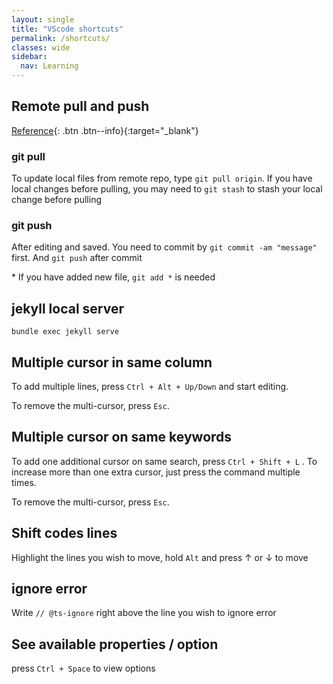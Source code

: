 ```yaml
---
layout: single
title: "VScode shortcuts"
permalink: /shortcuts/
classes: wide
sidebar:
  nav: Learning
---
```


## Remote pull and push

[Reference](https://www.freecodecamp.org/news/create-and-sync-git-and-github-repositories/#scenario-2-remote-first){: .btn .btn--info}{:target="\_blank"}

### git pull

To update local files from remote repo, type `git pull origin`. If you have local changes before pulling, you may need to `git stash` to stash your local change before pulling

### git push

After editing and saved. You need to commit by `git commit -am "message"` first. And `git push` after commit

\* If you have added new file, `git add *` is needed

## jekyll local server

`bundle exec jekyll serve`

## Multiple cursor in same column

To add multiple lines, press `Ctrl + Alt + Up/Down` and start editing.

To remove the multi-cursor, press `Esc`.

## Multiple cursor on same keywords

To add one additional cursor on same search, press `Ctrl + Shift + L` .
To increase more than one extra cursor, just press the command multiple times.

To remove the multi-cursor, press `Esc`.

## Shift codes lines

Highlight the lines you wish to move, hold `Alt` and press &uarr; or &darr; to move

## ignore error

Write `// @ts-ignore` right above the line you wish to ignore error

## See available properties / option

press `Ctrl + Space` to view options
